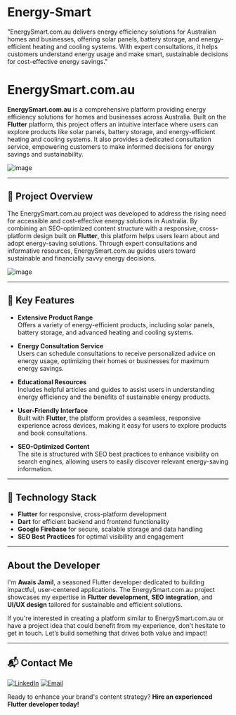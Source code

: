# Energy-Smart
"EnergySmart.com.au delivers energy efficiency solutions for Australian homes and businesses, offering solar panels, battery storage, and energy-efficient heating and cooling systems. With expert consultations, it helps customers understand energy usage and make smart, sustainable decisions for cost-effective energy savings."
# EnergySmart.com.au

**EnergySmart.com.au** is a comprehensive platform providing energy efficiency solutions for homes and businesses across Australia. Built on the **Flutter** platform, this project offers an intuitive interface where users can explore products like solar panels, battery storage, and energy-efficient heating and cooling systems. It also provides a dedicated consultation service, empowering customers to make informed decisions for energy savings and sustainability.

![image](https://github.com/user-attachments/assets/fa8f6ecc-310f-4d10-bef6-8e43f9688338)

---

## 📄 Project Overview

The EnergySmart.com.au project was developed to address the rising need for accessible and cost-effective energy solutions in Australia. By combining an SEO-optimized content structure with a responsive, cross-platform design built on **Flutter**, this platform helps users learn about and adopt energy-saving solutions. Through expert consultations and informative resources, EnergySmart.com.au guides users toward sustainable and financially savvy energy decisions.

![image](https://github.com/user-attachments/assets/a7242934-8170-4381-95c1-392ebd86f0b4)

---

## 🌟 Key Features

- **Extensive Product Range**  
  Offers a variety of energy-efficient products, including solar panels, battery storage, and advanced heating and cooling systems.

- **Energy Consultation Service**  
  Users can schedule consultations to receive personalized advice on energy usage, optimizing their homes or businesses for maximum energy savings.

- **Educational Resources**  
  Includes helpful articles and guides to assist users in understanding energy efficiency and the benefits of sustainable energy products.

- **User-Friendly Interface**  
  Built with **Flutter**, the platform provides a seamless, responsive experience across devices, making it easy for users to explore products and book consultations.

- **SEO-Optimized Content**  
  The site is structured with SEO best practices to enhance visibility on search engines, allowing users to easily discover relevant energy-saving information.

---

## 🚀 Technology Stack

- **Flutter** for responsive, cross-platform development
- **Dart** for efficient backend and frontend functionality
- **Google Firebase** for secure, scalable storage and data handling
- **SEO Best Practices** for optimal visibility and engagement

---

## About the Developer

I'm **Awais Jamil**, a seasoned Flutter developer dedicated to building impactful, user-centered applications. The EnergySmart.com.au project showcases my expertise in **Flutter development**, **SEO integration**, and **UI/UX design** tailored for sustainable and efficient solutions.

If you're interested in creating a platform similar to EnergySmart.com.au or have a project idea that could benefit from my experience, don’t hesitate to get in touch. Let’s build something that drives both value and impact!

---

## 📬 Contact Me

[![LinkedIn](https://img.shields.io/badge/LinkedIn-Connect-blue?style=for-the-badge&logo=linkedin)](https://www.linkedin.com/in/awais-jamil/)
[![Email](https://img.shields.io/badge/Email-Contact%20Me-orange?style=for-the-badge&logo=gmail)](mailto:awaisjamil.dev@gmail.com)


Ready to enhance your brand's content strategy? **Hire an experienced Flutter developer today!**
